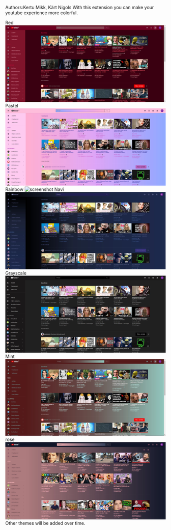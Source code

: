 
Authors:Kertu Mikk, Kärt Nigols
With this extension you can make your youtube experience more colorful.

Red
![screenshot](images/redScreen.JPG "screenshot")
Pastel
![screenshot](images/pastelScreen.JPG "screenshot")
Rainbow
![screenshot](images/rainbowScreen.JPG "screenshot")
Navi
![screenshot](images/NavySC.JPG "screenshot")
Grayscale
![screenshot](images/graySc.JPG "screenshot")
Mint
![screenshot](images/MintScreen.JPG "screenshot")
rose
![screenshot](images/roseScreen.JPG "screenshot")
Other themes will be added over time.